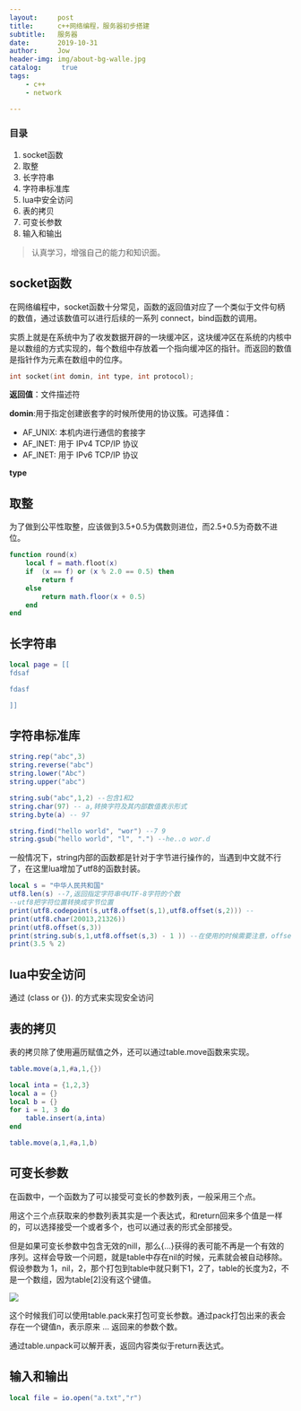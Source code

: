 ```yaml
---
layout:     post
title:      c++网络编程，服务器初步搭建
subtitle:   服务器
date:       2019-10-31
author:     Jow
header-img: img/about-bg-walle.jpg
catalog: 	 true 
tags:
    - c++
    - network

---
```


### 目录
1. socket函数
2. 取整
3. 长字符串
4. 字符串标准库
5. lua中安全访问
6. 表的拷贝
7. 可变长参数
8. 输入和输出


> 认真学习，增强自己的能力和知识面。


## socket函数

在网络编程中，socket函数十分常见，函数的返回值对应了一个类似于文件句柄的数值，通过该数值可以进行后续的一系列 connect，bind函数的调用。

实质上就是在系统中为了收发数据开辟的一块缓冲区，这块缓冲区在系统的内核中是以数组的方式实现的，每个数组中存放着一个指向缓冲区的指针。而返回的数值是指针作为元素在数组中的位序。

```c++
int socket(int domin, int type, int protocol);
```

 **返回值**：文件描述符

**domin**:用于指定创建嵌套字的时候所使用的协议簇。可选择值：

* AF_UNIX: 本机内进行通信的套接字
* AF_INET: 用于 IPv4 TCP/IP  协议
* AF_INET: 用于 IPv6 TCP/IP 协议

**type**

## 取整

为了做到公平性取整，应该做到3.5+0.5为偶数则进位，而2.5+0.5为奇数不进位。

```lua
function round(x)
	local f = math.floot(x)
	if	(x == f) or (x % 2.0 == 0.5) then
		return f
	else
		return math.floor(x + 0.5)
	end
end
```

## 长字符串

```lua
local page = [[
fdsaf

fdasf

]]
```

## 字符串标准库

```lua
string.rep("abc",3)
string.reverse("abc")
string.lower("Abc")
string.upper("abc")

string.sub("abc",1,2) --包含1和2
string.char(97) -- a,转换字符及其内部数值表示形式
string.byte(a) -- 97

string.find("hello world", "wor") --7 9
string.gsub("hello world", "l", ".") --he..o wor.d

```

一般情况下，string内部的函数都是针对于字节进行操作的，当遇到中文就不行了，在这里lua增加了utf8的函数封装。

```lua
local s = "中华人民共和国"
utf8.len(s) --7,返回指定字符串中UTF-8字符的个数
--utf8把字符位置转换成字节位置
print(utf8.codepoint(s,utf8.offset(s,1),utf8.offset(s,2))) -- 
print(utf8.char(20013,21326))
print(utf8.offset(s,3))
print(string.sub(s,1,utf8.offset(s,3) - 1 )) --在使用的时候需要注意，offset返回的是字符的第一个字节位置，在截取的使用时候需要减去1
print(3.5 % 2)
```

## lua中安全访问

通过  (class or {}).  的方式来实现安全访问

## 表的拷贝

表的拷贝除了使用遍历赋值之外，还可以通过table.move函数来实现。

```lua
table.move(a,1,#a,1,{})

local inta = {1,2,3}
local a = {}
local b = {}
for i = 1, 3 do
    table.insert(a,inta)
end

table.move(a,1,#a,1,b)
```

## 可变长参数

在函数中，一个函数为了可以接受可变长的参数列表，一般采用三个点。

用这个三个点获取来的参数列表其实是一个表达式，和return回来多个值是一样的，可以选择接受一个或者多个，也可以通过表的形式全部接受。

但是如果可变长参数中包含无效的nill，那么{...}获得的表可能不再是一个有效的序列。这样会导致一个问题，就是table中存在nil的时候，元素就会被自动移除。假设参数为 1，nil，2，那个打包到table中就只剩下1，2了，table的长度为2，不是一个数组，因为table[2]没有这个键值。

![](https://i.imgur.com/ERw2JLC.png)

这个时候我们可以使用table.pack来打包可变长参数。通过pack打包出来的表会存在一个键值n，表示原来 ... 返回来的参数个数。

通过table.unpack可以解开表，返回内容类似于return表达式。

## 输入和输出

```lua
local file = io.open("a.txt","r")

```
